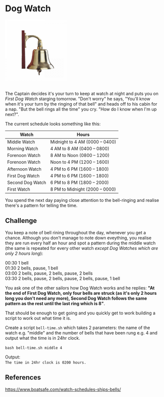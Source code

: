 
# Dog Watch

<img src="images/bell-time.jpeg" width="200"><br/><br/>

The Captain decides it's your turn to keep at watch at night and puts you on *First Dog Watch* starging tomorrow. "Don't worry" he says, "You'll know when it's your turn by the ringing of that bell" and heads off to his cabin for a nap. "But the bell rings all the time" you cry. "How do I know when I'm up next?". 

The current schedule looks something like this:

| Watch      | Hours |
| ----------- | ----------- |
| Middle Watch      | Midnight to 4 AM (0000 – 0400)       |
| Morning Watch   | 4 AM to 8 AM (0400 – 0800)        |
| Forenoon Watch   | 8 AM to Noon (0800 – 1200)        |
| Forenoon Watch   | Noon to 4 PM (1200 – 1600)        |
| Afternoon Watch   | 4 PM to 6 PM (1600 – 1800)        |
| First Dog Watch   | 4 PM to 6 PM (1600 – 1800)        |
| Second Dog Watch   | 6 PM to 8 PM (1800 – 2000)        |
| First Watch   | 8 PM to Midnight (2000 – 0000)        |

You spend the next day paying close attention to the bell-ringing and realise there's a pattern for telling the time.

## Challenge

You keep a note of bell rining throughout the day, whenever you get a chance. Although you don't manage to note down eveything, you realise they are run every half an hour and spot a pattern during the middle watch (the same is repeated for every other watch *except Dog Watches which are only 2 hours long*):

00:30 1 bell <br/>
01:30 2 bells, pause, 1 bell <br/>
03:00 2 bells, pause, 2 bells, pause, 2 bells <br/>
03:30 2 bells, pause, 2 bells, pause, 2 bells, pause, 1 bell <br/>

You ask one of the other sailors how Dog Watch works and he replies: **"At the end of First Dog Watch, only four bells are struck (as it's only 2 hours long you don't need any more), Second Dog Watch follows the same pattern as the rest until the last ring which is 8"**. 

That should be enough to get going and you quickly get to work building a script to work out what time it is.

Create a script `bell-time.sh` which takes 2 parameters: the name of the watch e.g. "middle" and the number of bells that have been rung e.g. 4 and output what the time is in 24hr clock.

```bash bell-time.sh middle 4```

Output: <br/>
```The time in 24hr clock is 0200 hours.```


## References

https://www.boatsafe.com/watch-schedules-ships-bells/


